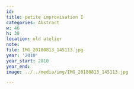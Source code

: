 ```yaml
---
id:
title: petite improvisation I
categories: Abstract
w: 46
h: 38
location: old atelier
note:
file: IMG_20180813_145113.jpg
year: '2010'
year_start: 2010
year_end:
image: ../../media/img/IMG_20180813_145113.jpg

---
```

